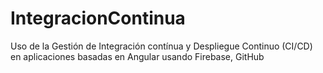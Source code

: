 # IntegracionContinua
Uso de la Gestión de Integración contínua y Despliegue Continuo (CI/CD) en aplicaciones basadas en Angular usando Firebase, GitHub

